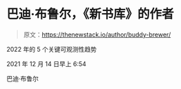 # 巴迪·布鲁尔，《新书库》的作者

> 原文：<https://thenewstack.io/author/buddy-brewer/>

2022 年的 5 个关键可观测性趋势

2021 年 12 月 14 日早上 6:54

巴迪·布鲁尔